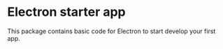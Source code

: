 # Electron starter app

This package contains basic code for Electron to start develop your first app.
